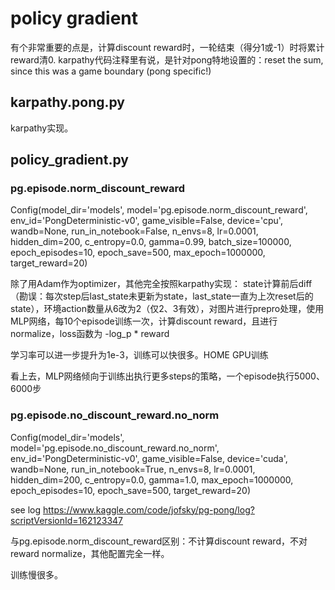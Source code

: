 # policy gradient
有个非常重要的点是，计算discount reward时，一轮结束（得分1或-1）时将累计reward清0. 
karpathy代码注释里有说，是针对pong特地设置的：reset the sum, since this was a game boundary (pong specific!)

## karpathy.pong.py
karpathy实现。

## policy_gradient.py
### pg.episode.norm_discount_reward
Config(model_dir='models', model='pg.episode.norm_discount_reward', env_id='PongDeterministic-v0', game_visible=False, device='cpu', wandb=None, run_in_notebook=False, n_envs=8, lr=0.0001, hidden_dim=200, c_entropy=0.0, gamma=0.99, batch_size=100000, epoch_episodes=10, epoch_save=500, max_epoch=1000000, target_reward=20)

除了用Adam作为optimizer，其他完全按照karpathy实现：
state计算前后diff（勘误：每次step后last_state未更新为state，last_state一直为上次reset后的state），环境action数量从6改为2（仅2、3有效），对图片进行prepro处理，使用MLP网络，每10个episode训练一次，计算discount reward，且进行normalize，loss函数为 -log_p * reward

学习率可以进一步提升为1e-3，训练可以快很多。HOME GPU训练

看上去，MLP网络倾向于训练出执行更多steps的策略，一个episode执行5000、6000步

### pg.episode.no_discount_reward.no_norm
Config(model_dir='models', model='pg.episode.no_discount_reward.no_norm', env_id='PongDeterministic-v0', game_visible=False, device='cuda', wandb=None, run_in_notebook=True, n_envs=8, lr=0.0001, hidden_dim=200, c_entropy=0.0, gamma=1.0, max_epoch=1000000, epoch_episodes=10, epoch_save=500, target_reward=20)

see log https://www.kaggle.com/code/jofsky/pg-pong/log?scriptVersionId=162123347

与pg.episode.norm_discount_reward区别：不计算discount reward，不对reward normalize，其他配置完全一样。

训练慢很多。
